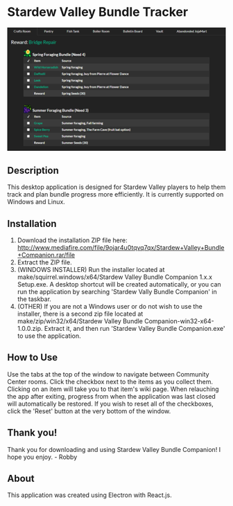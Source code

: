 # Stardew Valley Bundle Tracker

![](https://github.com/holmera1/stardew-bundle-tracker/blob/master/src/images/stardew-preview.png)

## Description

This desktop application is designed for Stardew Valley players to help them track and plan bundle progress more efficiently. It is currently supported on Windows and Linux.

## Installation

1. Download the installation ZIP file here: http://www.mediafire.com/file/9ojar4u0tqvq7qx/Stardew+Valley+Bundle+Companion.rar/file
2. Extract the ZIP file.
3. (WINDOWS INSTALLER) Run the installer located at make/squirrel.windows/x64/Stardew Valley Bundle Companion 1.x.x Setup.exe. A desktop shortcut will be created automatically, or you can run the application by searching 'Stardew Vally Bundle Companion' in the taskbar. 
3. (OTHER) If you are not a Windows user or do not wish to use the installer, there is a second zip file located at make/zip/win32/x64/Stardew Valley Bundle Companion-win32-x64-1.0.0.zip. Extract it, and then run 'Stardew Valley Bundle Companion.exe' to use the application.

## How to Use

Use the tabs at the top of the window to navigate between Community Center rooms. Click the checkbox next to the items as you collect them. Clicking on an item will take you to that item's wiki page. When relauching the app after exiting, progress from when the application was last closed will automatically be restored. If you wish to reset all of the checkboxes, click the 'Reset' button at the very bottom of the window. 

## Thank you!

Thank you for downloading and using Stardew Valley Bundle Companion! I hope you enjoy. - Robby

## About

This application was created using Electron with React.js.
